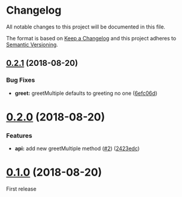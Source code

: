 # Changelog

All notable changes to this project will be documented in this file.

The format is based on [Keep a Changelog](http://keepachangelog.com/en/1.0.0/) and this project adheres to [Semantic Versioning](http://semver.org/spec/v2.0.0.html).


## [0.2.1](https://github.com/thibaudcolas/automation-sandbox/compare/v0.2.0...v0.2.1) (2018-08-20)


### Bug Fixes

* **greet:** greetMultiple defaults to greeting no one ([6efc06d](https://github.com/thibaudcolas/automation-sandbox/commit/6efc06d))

# [0.2.0](https://github.com/thibaudcolas/automation-sandbox/compare/v0.1.0...v0.2.0) (2018-08-20)

### Features

- **api:** add new greetMultiple method ([#2](https://github.com/thibaudcolas/automation-sandbox/issues/2)) ([2423edc](https://github.com/thibaudcolas/automation-sandbox/commit/2423edc))

# [0.1.0](https://github.com/thibaudcolas/automation-sandbox/tree/v0.1.0) (2018-08-20)

First release
